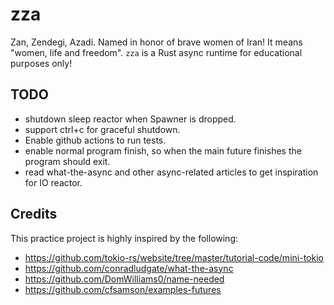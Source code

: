 # zza
Zan, Zendegi, Azadi. Named in honor of brave women of Iran! It means "women, life and freedom". `zza` is a Rust async runtime for educational purposes only!

## TODO
* shutdown sleep reactor when Spawner is dropped.
* support ctrl+c for graceful shutdown.
* Enable github actions to run tests.
* enable normal program finish, so when the main future finishes
  the program should exit.
* read what-the-async and other async-related articles to get inspiration for IO reactor.

## Credits
This practice project is highly inspired by the following:
* https://github.com/tokio-rs/website/tree/master/tutorial-code/mini-tokio
* https://github.com/conradludgate/what-the-async
* https://github.com/DomWilliams0/name-needed
* https://github.com/cfsamson/examples-futures
